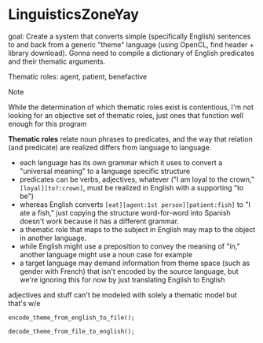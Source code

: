 # LinguisticsZoneYay

goal: Create a system that converts simple (specifically English) sentences to and back from a generic "theme" language (using OpenCL, find header + library download). Gonna need to compile a dictionary of English predicates and their thematic arguments.

Thematic roles: agent, patient, benefactive

> [!NOTE]
> While the determination of which thematic roles exist is contentious, I'm not looking for an objective set of thematic roles, just ones that function well enough for this program

**Thematic roles** relate noun phrases to predicates, and the way that relation (and predicate) are realized differs from language to language.
- each language has its own grammar which it uses to convert a "universal meaning" to a language specific structure
- predicates can be verbs, adjectives, whatever ("I am loyal to the crown," `[loyal][to?:crown]`, must be realized in English with a supporting "to be")
- whereas English converts `[eat][agent:1st person][patient:fish]` to "I ate a fish," just copying the structure word-for-word into Spanish doesn't work because it has a different grammar.
- a thematic role that maps to the subject in English may map to the object in another language.
- while English might use a preposition to convey the meaning of "in," another language might use a noun case for example
- a target language may demand information from theme space (such as gender with French) that isn't encoded by the source language, but we're ignoring this for now by just translating English to English

adjectives and stuff can't be modeled with solely a thematic model but that's w/e

`encode_theme_from_english_to_file();`

`decode_theme_from_file_to_english();`
